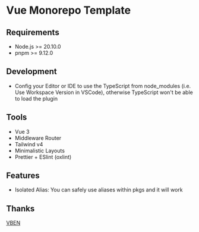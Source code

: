 # Vue Monorepo Template

## Requirements

- Node.js >= 20.10.0
- pnpm >= 9.12.0

## Development

- Config your Editor or IDE to use the TypeScript from node_modules (i.e. Use Workspace Version in VSCode), otherwise TypeScript won't be able to load the plugin

## Tools

- Vue 3
- Middleware Router
- Tailwind v4
- Minimalistic Layouts
- Prettier + ESlint (oxlint)

## Features

- Isolated Alias:
  You can safely use aliases within pkgs and it will work

## Thanks

[VBEN](https://github.com/vbenjs/vue-vben-admin)
